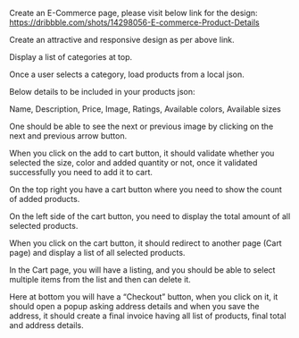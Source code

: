 Create an E-Commerce page, please visit below link for the design:
https://dribbble.com/shots/14298056-E-commerce-Product-Details

Create an attractive and responsive design as per above link.

Display a list of categories at top.

Once a user selects a category, load products from a local json.

Below details to be included in your products json:

Name,
Description,
Price,
Image,
Ratings,
Available colors,
Available sizes

One should be able to see the next or previous image by clicking on the next and previous arrow button.

When you click on the add to cart button, it should validate whether you selected the size, color and added quantity or not, once it validated successfully you need to add it to cart.

On the top right you have a cart button where you need to show the count of added products.

On the left side of the cart button, you need to display the total amount of all selected products.

When you click on the cart button, it should redirect to another page (Cart page) and display a list of all selected products.

In the Cart page, you will have a listing, and you should be able to select multiple items from the list and then can delete it.

Here at bottom you will have a “Checkout” button, when you click on it, it should open a popup asking address details and when you save the address, it should create a final invoice having all list of products, final total and address details.

